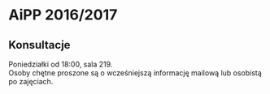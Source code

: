 # AiPP 2016/2017

## Konsultacje
Poniedziałki od 18:00, sala 219.  
Osoby chętne proszone są o wcześniejszą informację mailową lub osobistą po zajęciach.
